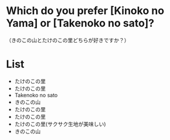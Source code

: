 # Which do you prefer [Kinoko no Yama] or [Takenoko no sato]?
（きのこの山とたけのこの里どちらが好きですか？）

# List
- たけのこの里
- たけのこの里
- Takenoko no sato
- きのこの山
- たけのこの里
- たけのこの里
- たけのこの里(サクサク生地が美味しい)
- きのこの山
